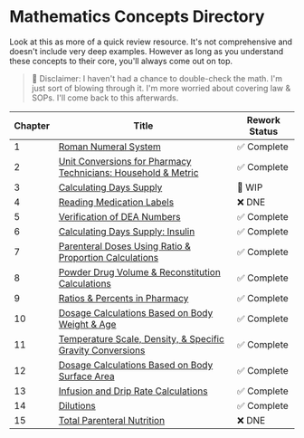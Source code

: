 # Mathematics Concepts Directory

Look at this as more of a quick review resource. It's not comprehensive and doesn't include very deep examples. However as long as you understand these concepts to their core, you'll always come out on top.

> 🚨 Disclaimer: I haven't had a chance to double-check the math. I'm just sort of blowing through it. I'm more worried about covering law & SOPs. I'll come back to this afterwards.

| Chapter | Title | Rework Status |
|---------|-------|---------------|
| 1 | [Roman Numeral System](./roman_numerals.md) | ✅ Complete |
| 2 | [Unit Conversions for Pharmacy Technicians: Household & Metric](./unit_conversions.md) | ✅ Complete |
| 3 | [Calculating Days Supply](./days_supply.md) | 🚧 WIP |
| 4 | [Reading Medication Labels](./medication_labels.md) | ❌ DNE |
| 5 | [Verification of DEA Numbers](./dea_numbers.md) | ✅ Complete |
| 6 | [Calculating Days Supply: Insulin](./insulin_math.md) | ✅ Complete |
| 7 | [Parenteral Doses Using Ratio & Proportion Calculations](./parenteral_ratios.md) | ✅ Complete |
| 8 | [Powder Drug Volume & Reconstitution Calculations](./powder_volume.md) | ✅ Complete |
| 9 | [Ratios & Percents in Pharmacy](./percents_ratios.md) | ✅ Complete |
| 10 | [Dosage Calculations Based on Body Weight & Age](./body_weight_calculations.md) | ✅ Complete |
| 11 | [Temperature Scale, Density, & Specific Gravity Conversions](./temperature_scale_conversions.md) | ✅ Complete |
| 12 | [Dosage Calculations Based on Body Surface Area](./bsa.md) | ✅ Complete  |
| 13 | [Infusion and Drip Rate Calculations](./flow_drip_rate.md) | ✅ Complete |
| 14 | [Dilutions](./dilutions.md) | ✅ Complete  |
| 15 | [Total Parenteral Nutrition](./tpn.md) | ❌ DNE  |
